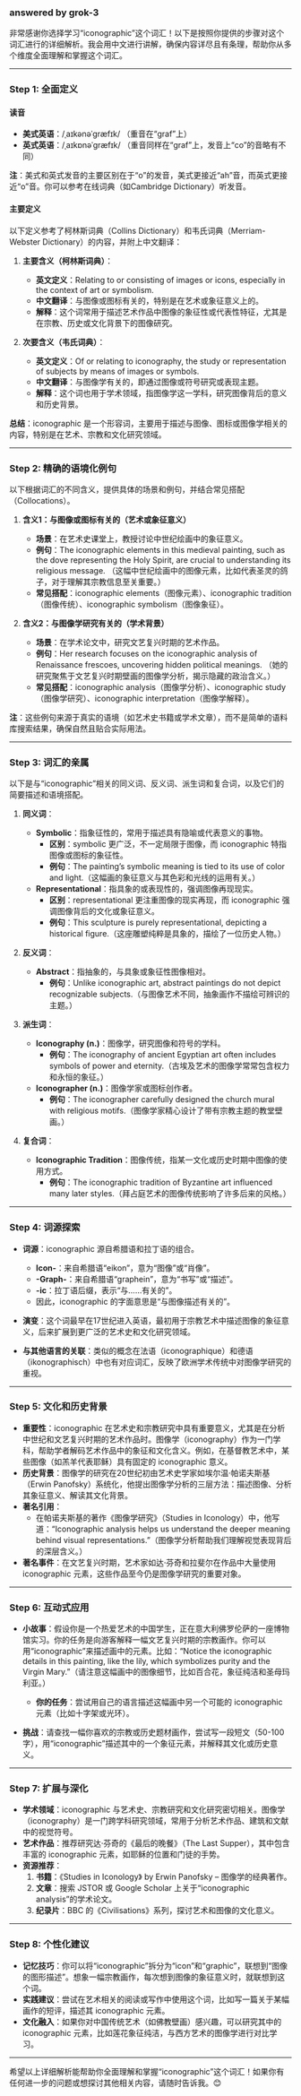 ### answered by grok-3
非常感谢你选择学习“iconographic”这个词汇！以下是按照你提供的步骤对这个词汇进行的详细解析。我会用中文进行讲解，确保内容详尽且有条理，帮助你从多个维度全面理解和掌握这个词汇。

---

### Step 1: 全面定义

#### 读音
- **美式英语**：/ˌaɪkənəˈɡræfɪk/ （重音在“graf”上）
- **英式英语**：/ˌaɪkɒnəˈɡræfɪk/ （重音同样在“graf”上，发音上“co”的音略有不同）
  
**注**：美式和英式发音的主要区别在于“o”的发音，美式更接近“ah”音，而英式更接近“o”音。你可以参考在线词典（如Cambridge Dictionary）听发音。

#### 主要定义
以下定义参考了柯林斯词典（Collins Dictionary）和韦氏词典（Merriam-Webster Dictionary）的内容，并附上中文翻译：

1. **主要含义（柯林斯词典）**：
   - **英文定义**：Relating to or consisting of images or icons, especially in the context of art or symbolism.
   - **中文翻译**：与图像或图标有关的，特别是在艺术或象征意义上的。
   - **解释**：这个词常用于描述艺术作品中图像的象征性或代表性特征，尤其是在宗教、历史或文化背景下的图像研究。

2. **次要含义（韦氏词典）**：
   - **英文定义**：Of or relating to iconography, the study or representation of subjects by means of images or symbols.
   - **中文翻译**：与图像学有关的，即通过图像或符号研究或表现主题。
   - **解释**：这个词也用于学术领域，指图像学这一学科，研究图像背后的意义和历史背景。

**总结**：iconographic 是一个形容词，主要用于描述与图像、图标或图像学相关的内容，特别是在艺术、宗教和文化研究领域。

---

### Step 2: 精确的语境化例句

以下根据词汇的不同含义，提供具体的场景和例句，并结合常见搭配（Collocations）。

1. **含义1：与图像或图标有关的（艺术或象征意义）**
   - **场景**：在艺术史课堂上，教授讨论中世纪绘画中的象征意义。
   - **例句**：The iconographic elements in this medieval painting, such as the dove representing the Holy Spirit, are crucial to understanding its religious message.
     （这幅中世纪绘画中的图像元素，比如代表圣灵的鸽子，对于理解其宗教信息至关重要。）
   - **常见搭配**：iconographic elements（图像元素）、iconographic tradition（图像传统）、iconographic symbolism（图像象征）。

2. **含义2：与图像学研究有关的（学术背景）**
   - **场景**：在学术论文中，研究文艺复兴时期的艺术作品。
   - **例句**：Her research focuses on the iconographic analysis of Renaissance frescoes, uncovering hidden political meanings.
     （她的研究聚焦于文艺复兴时期壁画的图像学分析，揭示隐藏的政治含义。）
   - **常见搭配**：iconographic analysis（图像学分析）、iconographic study（图像学研究）、iconographic interpretation（图像学解释）。

**注**：这些例句来源于真实的语境（如艺术史书籍或学术文章），而不是简单的语料库搜索结果，确保自然且贴合实际用法。

---

### Step 3: 词汇的亲属

以下是与“iconographic”相关的同义词、反义词、派生词和复合词，以及它们的简要描述和语境搭配。

1. **同义词**：
   - **Symbolic**：指象征性的，常用于描述具有隐喻或代表意义的事物。
     - **区别**：symbolic 更广泛，不一定局限于图像，而 iconographic 特指图像或图标的象征性。
     - **例句**：The painting’s symbolic meaning is tied to its use of color and light.（这幅画的象征意义与其色彩和光线的运用有关。）
   - **Representational**：指具象的或表现性的，强调图像再现现实。
     - **区别**：representational 更注重图像的现实再现，而 iconographic 强调图像背后的文化或象征意义。
     - **例句**：This sculpture is purely representational, depicting a historical figure.（这座雕塑纯粹是具象的，描绘了一位历史人物。）

2. **反义词**：
   - **Abstract**：指抽象的，与具象或象征性图像相对。
     - **例句**：Unlike iconographic art, abstract paintings do not depict recognizable subjects.（与图像艺术不同，抽象画作不描绘可辨识的主题。）

3. **派生词**：
   - **Iconography (n.)**：图像学，研究图像和符号的学科。
     - **例句**：The iconography of ancient Egyptian art often includes symbols of power and eternity.（古埃及艺术的图像学常常包含权力和永恒的象征。）
   - **Iconographer (n.)**：图像学家或图标创作者。
     - **例句**：The iconographer carefully designed the church mural with religious motifs.（图像学家精心设计了带有宗教主题的教堂壁画。）

4. **复合词**：
   - **Iconographic Tradition**：图像传统，指某一文化或历史时期中图像的使用方式。
     - **例句**：The iconographic tradition of Byzantine art influenced many later styles.（拜占庭艺术的图像传统影响了许多后来的风格。）

---

### Step 4: 词源探索

- **词源**：iconographic 源自希腊语和拉丁语的组合。
  - **Icon-**：来自希腊语“eikon”，意为“图像”或“肖像”。
  - **-Graph-**：来自希腊语“graphein”，意为“书写”或“描述”。
  - **-ic**：拉丁语后缀，表示“与……有关的”。
  - 因此，iconographic 的字面意思是“与图像描述有关的”。

- **演变**：这个词最早在17世纪进入英语，最初用于宗教艺术中描述图像的象征意义，后来扩展到更广泛的艺术史和文化研究领域。
- **与其他语言的关联**：类似的概念在法语（iconographique）和德语（ikonographisch）中也有对应词汇，反映了欧洲学术传统中对图像学研究的重视。

---

### Step 5: 文化和历史背景

- **重要性**：iconographic 在艺术史和宗教研究中具有重要意义，尤其是在分析中世纪和文艺复兴时期的艺术作品时。图像学（iconography）作为一门学科，帮助学者解码艺术作品中的象征和文化含义。例如，在基督教艺术中，某些图像（如羔羊代表耶稣）具有固定的 iconographic 意义。
- **历史背景**：图像学的研究在20世纪初由艺术史学家如埃尔温·帕诺夫斯基（Erwin Panofsky）系统化，他提出图像学分析的三层方法：描述图像、分析其象征意义、解读其文化背景。
- **著名引用**：
  - 在帕诺夫斯基的著作《图像学研究》（Studies in Iconology）中，他写道：“Iconographic analysis helps us understand the deeper meaning behind visual representations.”（图像学分析帮助我们理解视觉表现背后的深层含义。）
- **著名事件**：在文艺复兴时期，艺术家如达·芬奇和拉斐尔在作品中大量使用 iconographic 元素，这些作品至今仍是图像学研究的重要对象。

---

### Step 6: 互动式应用

- **小故事**：假设你是一个热爱艺术的中国学生，正在意大利佛罗伦萨的一座博物馆实习。你的任务是向游客解释一幅文艺复兴时期的宗教画作。你可以用“iconographic”来描述画中的元素。比如：“Notice the iconographic details in this painting, like the lily, which symbolizes purity and the Virgin Mary.”（请注意这幅画中的图像细节，比如百合花，象征纯洁和圣母玛利亚。）
  - **你的任务**：尝试用自己的语言描述这幅画中另一个可能的 iconographic 元素（比如十字架或光环）。

- **挑战**：请查找一幅你喜欢的宗教或历史题材画作，尝试写一段短文（50-100字），用“iconographic”描述其中的一个象征元素，并解释其文化或历史意义。

---

### Step 7: 扩展与深化

- **学术领域**：iconographic 与艺术史、宗教研究和文化研究密切相关。图像学（iconography）是一门跨学科研究领域，常用于分析艺术作品、建筑和文献中的视觉符号。
- **艺术作品**：推荐研究达·芬奇的《最后的晚餐》（The Last Supper），其中包含丰富的 iconographic 元素，如耶稣的位置和门徒的手势。
- **资源推荐**：
  1. **书籍**：《Studies in Iconology》 by Erwin Panofsky – 图像学的经典著作。
  2. **文章**：搜索 JSTOR 或 Google Scholar 上关于“iconographic analysis”的学术论文。
  3. **纪录片**：BBC 的《Civilisations》系列，探讨艺术和图像的文化意义。

---

### Step 8: 个性化建议

- **记忆技巧**：你可以将“iconographic”拆分为“icon”和“graphic”，联想到“图像的图形描述”。想象一幅宗教画作，每次想到图像的象征意义时，就联想到这个词。
- **实践建议**：尝试在艺术相关的阅读或写作中使用这个词，比如写一篇关于某幅画作的短评，描述其 iconographic 元素。
- **文化融入**：如果你对中国传统艺术（如佛教壁画）感兴趣，可以研究其中的 iconographic 元素，比如莲花象征纯洁，与西方艺术的图像学进行对比学习。

---

希望以上详细解析能帮助你全面理解和掌握“iconographic”这个词汇！如果你有任何进一步的问题或想探讨其他相关内容，请随时告诉我。😊